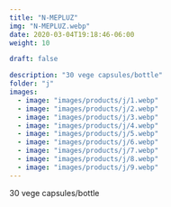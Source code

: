 ```yaml
---
title: "N-MEPLUZ"
img: "N-MEPLUZ.webp"
date: 2020-03-04T19:18:46-06:00
weight: 10

draft: false

description: "30 vege capsules/bottle"
folder: "j"
images:
  - image: "images/products/j/1.webp"
  - image: "images/products/j/2.webp"
  - image: "images/products/j/3.webp"
  - image: "images/products/j/4.webp"
  - image: "images/products/j/5.webp"
  - image: "images/products/j/6.webp"
  - image: "images/products/j/7.webp"
  - image: "images/products/j/8.webp"
  - image: "images/products/j/9.webp"
---
```


30 vege capsules/bottle

